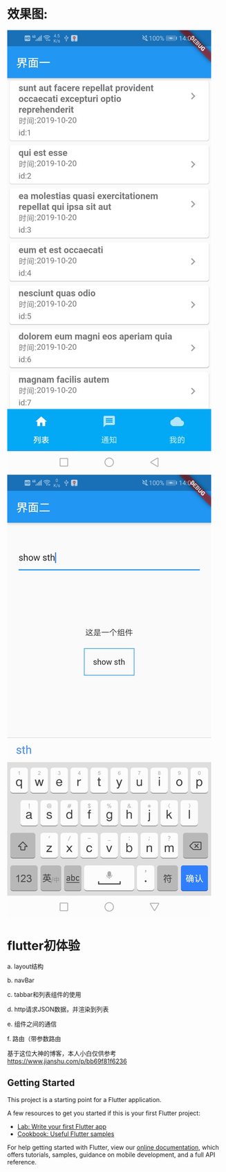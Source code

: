 # 效果图:
![网络请求数据显示在列表上](https://github.com/YuxiangZhu/flutter_demo/blob/master/Screenshot_20190805-140750.jpg)
![小组件之间通信](https://github.com/YuxiangZhu/flutter_demo/blob/master/Screenshot_20190805-140825.jpg)
# flutter初体验

a. layout结构

b. navBar 

c. tabbar和列表组件的使用

d. http请求JSON数据，并渲染到列表

e. 组件之间的通信

f.  路由（带参数路由

基于这位大神的博客，本人小白仅供参考
https://www.jianshu.com/p/bb69f81f6236

## Getting Started

This project is a starting point for a Flutter application.

A few resources to get you started if this is your first Flutter project:

- [Lab: Write your first Flutter app](https://flutter.dev/docs/get-started/codelab)
- [Cookbook: Useful Flutter samples](https://flutter.dev/docs/cookbook)

For help getting started with Flutter, view our 
[online documentation](https://flutter.dev/docs), which offers tutorials, 
samples, guidance on mobile development, and a full API reference.
